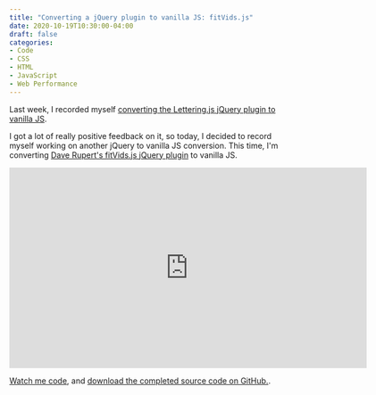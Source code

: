 ```yaml
---
title: "Converting a jQuery plugin to vanilla JS: fitVids.js"
date: 2020-10-19T10:30:00-04:00
draft: false
categories:
- Code
- CSS
- HTML
- JavaScript
- Web Performance
---
```


Last week, I recorded myself [converting the Lettering.js jQuery plugin to vanilla JS](/converting-a-jquery-plugin-to-vanilla-js-lettering.js/).

I got a lot of really positive feedback on it, so today, I decided to record myself working on another jQuery to vanilla JS conversion. This time, I'm converting [Dave Rupert's fitVids.js jQuery plugin](https://github.com/davatron5000/FitVids.js) to vanilla JS.

<div class="fluid-vids"><iframe src="https://player.vimeo.com/video/469812946?color=0088cc&title=0&byline=0&portrait=0" width="640" height="360" frameborder="0" allow="autoplay; fullscreen" allowfullscreen></iframe></div>

[Watch me code](https://vimeo.com/469812946), and [download the completed source code on GitHub.](https://gist.github.com/cferdinandi/2b7de84399bccb72095dcca8b780360b).